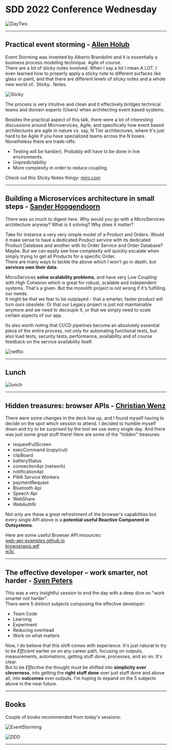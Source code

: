 # SDD 2022 Conference Wednesday

![DayTwo](../images/SDD/wednesday/arch.jpg)

----

## Practical event storming - [Allen Holub](https://twitter.com/allenholub)

Event Storming was invented by Alberto Brandolini and it is essentially a business process modeling technique. Agile of course.  
There are a lot of sticky notes involved. When I say a lot I mean A LOT. I even learned how to properly apply a sticky note to different surfaces like glass or paint, and that there are different levels of sticky notes and a whole new world of.. Sticky.. Notes.  

![Sticky](../images/SDD/wednesday/sticky.jpg)  

The process is very intuitive and clean and it effectively bridges technical teams and domain experts (Users) when architecting event based systems.

Besides the practical aspect of this talk, there were a lot of interesting discussions around Microservices, Agile, and specifically how event based architectures are agile in nature vs. say, N Tier architectures, where it's just hard to be Agile if you have specialized teams across the N boxes. Nonetheless there are trade-offs:  

- Testing will be hard(er). Probably will have to be done in live environments.
- Unpredictability
- More complexity in order to reduce coupling

Check out this Sticky Notes thingy: [miro.com](https://miro.com)

----

## Building a Microservices architecture in small steps - [Sander Hoogendoorn](https://twitter.com/aahoogendoorn)

There was so much to digest here. Why would you go with a MicroServices architecture anyway? What is it solving? Why does it matter?

Take for instance a very very simple model of a Product and Orders. Would it make sense to have a dedicated Product service with its dedicated Product Database and another with its Order Service and Order Database? Maybe. But we can easily see how complexity will quickly escalate when simply trying to get all Products for a specific Order.  
There are many ways to tackle the above which I won't go in depth, but **services own their data**.  

MicroServices **solve scalability problems**, and have very Low Coupling with High Cohesion which is great for robust, scalable and independent systems. That's a given. But the monolith project is not wrong if it's fulfilling our needs.  
It might be that we fear to be outplayed - that a smarter, faster product will turn ours obsolete. Or that our Legacy project is just not maintainable anymore and we need to decouple it, or that we simply need to scale certain aspects of our app.  

Its also worth noting that CI/CD pipelines become an absolutely essential piece of the entire process, not only for automating functional tests, but also load tests, security tests, performance, availability and of course feedback on the service availability itself.

![netflix](../images/SDD/wednesday/netflix.jpg)  

----

## Lunch

![lunch](../images/SDD/wednesday/lunch.jpg)

----

## Hidden treasures: browser APIs - [Christian Wenz](https://twitter.com/chwenz)  

There were some changes in the deck line up, and I found myself having to decide on the spot which session to attend. I decided to humble myself down and try to be surprised by the tool we use every single day. And there was just some great stuff there! Here are some of the "hidden" treasures:  

- requestFullScreen
- execCommand (copy/cut)
- clipBoard
- batteryStatus
- connectionApi (network)
- notificationApi
- PWA Service Workers
- paymentRequest
- Bluetooth Api
- Speech Api
- WebShare
- WebAuthN

Not only are these a great refreshment of the browser's capabilities but every single API above is a **potential useful Reactive Component in Outsystems**.

Here are some useful Browser API resources:  
[web-api-examples.github.io](https://github.com/web-api-examples/web-api-examples.github.io)  
[browserapis.wtf](https://github.com/Rumyra/browserapis.wtf/tree/master/source/browserapis)  
[w3c](https://github.com/w3c)  

----

## The effective developer – work smarter, not harder - [Sven Peters](https://twitter.com/svenpet)

This was a very insightful session to end the day with a deep dive on "work smarter not harder".  
There were 5 distinct subjects composing the effective developer:  

- Team Code
- Learning
- Experiment
- Reducing overhead
- Work on what matters

Now, I do believe that this shift comes with experience. It's just natural to try to be *Efficient* earlier on on any career path, focusing on outputs, measurements, automations, getting stuff done, processes, and so on. It's clear.  
But to be *Effective* the thought must be shifted into **simplicity over cleverness**, into getting the **right stuff done** over just stuff done and above all, into **outcomes** over outputs. I'm hoping to expand on the 5 subjects above in the near future.  

----

## Books

Couple of books recommended from today's sessions:

![EventStorming](../images/SDD/wednesday/book-cover.11a5.jpg)

![DDD](../images/SDD/wednesday/9780134434421-uk.jpg)

----
